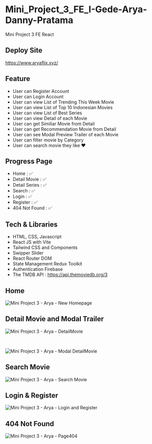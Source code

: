 # Mini_Project_3_FE_I-Gede-Arya-Danny-Pratama
Mini Project 3 FE React

## Deploy Site
https://www.aryaflix.xyz/

## Feature
- User can Register Account
- User can Login Account
- User can view List of Trending This Week Movie
- User can view List of Top 10 Indonesian Movies
- User can view List of Best Series
- User can view Detail of each Movie
- User can get Similiar Movie from Detail
- User can get Recommendation Movie from Detail
- User can see Modal Preview Trailer of each Movie
- User can filter movie by Category
- User can search movie they like ❤️

## Progress Page
- Home : ✅
- Detail Movie : ✅
- Detail Series : ✅
- Search : ✅
- Login : ✅
- Register : ✅
- 404 Not Found : ✅

## Tech & Libraries
- HTML, CSS, Javascript
- React JS with Vite
- Tailwind CSS and Components
- Swipper Slider
- React Router DOM
- State Management Redux Toolkit
- Authentication Firebase
- The TMDB API : https://api.themoviedb.org/3

## Home
![Mini Project 3 - Arya - New Homepage](https://github.com/Frontend-OneSide-BRI/Mini_Project_3_FE_I-Gede-Arya-Danny-Pratama/assets/75374189/3026cfb4-7bae-40f5-9824-4cbb80578333)


## Detail Movie and Modal Trailer
![Mini Project 3 - Arya - DetailMovie](https://github.com/Frontend-OneSide-BRI/Mini_Project_3_FE_I-Gede-Arya-Danny-Pratama/assets/75374189/27b0e9b6-6c86-46e9-b5de-261b234fe410)

<br>

![Mini Project 3 - Arya - Modal DetailMovie](https://github.com/Frontend-OneSide-BRI/Mini_Project_3_FE_I-Gede-Arya-Danny-Pratama/assets/75374189/e11677ff-3941-4c73-8593-578eff9fac4e)

## Search Movie
![Mini Project 3 - Arya - Search Movie](https://github.com/Frontend-OneSide-BRI/Mini_Project_3_FE_I-Gede-Arya-Danny-Pratama/assets/75374189/0a4cea44-0050-4564-bf48-18556a94f1bf)

## Login & Register
![Mini Project 3 - Arya - Login and Register](https://github.com/Frontend-OneSide-BRI/Mini_Project_3_FE_I-Gede-Arya-Danny-Pratama/assets/75374189/540baeb7-8026-4016-b432-fcf2ebacebc4)

## 404 Not Found
![Mini Project 3 - Arya - Page404](https://github.com/Frontend-OneSide-BRI/Mini_Project_3_FE_I-Gede-Arya-Danny-Pratama/assets/75374189/efcb1b3c-f972-419c-b923-6a7446424084)
